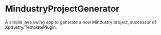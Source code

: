 # MindustryProjectGenerator
A simple java swing app to generate a new Mindustry project, successor of Xpdustry/TemplatePlugin.
